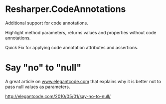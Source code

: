 Resharper.CodeAnnotations
=========================

Additional support for code annotations. 

Highlight method parameters, returns values and properties without code annotations. 

Quick Fix for applying code annotation attributes and assertions.


Say "no" to "null"
==================

A great article on www.elegantcode.com that explains why it is better not to pass null values as parameters.

http://elegantcode.com/2010/05/01/say-no-to-null/

